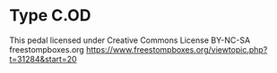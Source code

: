 # Type C.OD
This pedal licensed under Creative Commons License BY-NC-SA
freestompboxes.org https://www.freestompboxes.org/viewtopic.php?t=31284&start=20
